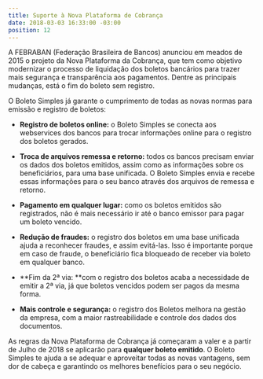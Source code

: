 ```yaml
---
title: Suporte à Nova Plataforma de Cobrança
date: 2018-03-03 16:33:00 -03:00
position: 12
---
```


A FEBRABAN (Federação Brasileira de Bancos) anunciou em meados de 2015 o projeto da Nova Plataforma da Cobrança, que tem como objetivo modernizar o processo de liquidação dos boletos bancários para trazer mais segurança e transparência aos pagamentos. Dentre as principais mudanças, está o fim do boleto sem registro.

O Boleto Simples já garante o cumprimento de todas as novas normas para emissão e registro de boletos:

* **Registro de boletos online:** o Boleto Simples se conecta aos webservices dos bancos para trocar informações online para o registro dos boletos gerados.
  

* **Troca de arquivos remessa e retorno:** todos os bancos precisam enviar os dados dos boletos emitidos, assim como as informações sobre os beneficiários, para uma base unificada. O Boleto Simples envia e recebe essas informações para o seu banco através dos arquivos de remessa e retorno.
  

* **Pagamento em qualquer lugar:** como os boletos emitidos são registrados, não é mais necessário ir até o banco emissor para pagar um boleto vencido.
  

* **Redução de fraudes:** o registro dos boletos em uma base unificada ajuda a reconhecer fraudes, e assim evitá-las. Isso é importante porque em caso de fraude, o beneficiário fica bloqueado de receber via boleto em qualquer banco.
  

* **Fim da 2ª via: **com o registro dos boletos acaba a necessidade de emitir a 2ª via, já que boletos vencidos podem ser pagos da mesma forma.

* **Mais controle e segurança:** o registro dos Boletos melhora na gestão da empresa, com a maior rastreabilidade e controle dos dados dos documentos.

As regras da Nova Plataforma de Cobrança já começaram a valer e a partir de Julho de 2018 se aplicarão para **qualquer boleto emitido**. O Boleto Simples te ajuda a se adequar e aproveitar todas as novas vantagens, sem dor de cabeça e garantindo os melhores benefícios para o seu negócio.